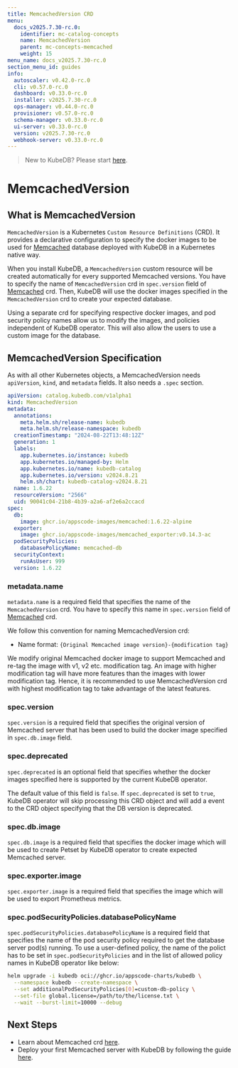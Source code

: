 ```yaml
---
title: MemcachedVersion CRD
menu:
  docs_v2025.7.30-rc.0:
    identifier: mc-catalog-concepts
    name: MemcachedVersion
    parent: mc-concepts-memcached
    weight: 15
menu_name: docs_v2025.7.30-rc.0
section_menu_id: guides
info:
  autoscaler: v0.42.0-rc.0
  cli: v0.57.0-rc.0
  dashboard: v0.33.0-rc.0
  installer: v2025.7.30-rc.0
  ops-manager: v0.44.0-rc.0
  provisioner: v0.57.0-rc.0
  schema-manager: v0.33.0-rc.0
  ui-server: v0.33.0-rc.0
  version: v2025.7.30-rc.0
  webhook-server: v0.33.0-rc.0
---
```


> New to KubeDB? Please start [here](/docs/v2025.7.30-rc.0/README).

# MemcachedVersion

## What is MemcachedVersion

`MemcachedVersion` is a Kubernetes `Custom Resource Definitions` (CRD). It provides a declarative configuration to specify the docker images to be used for [Memcached](https://memcached.org) database deployed with KubeDB in a Kubernetes native way.

When you install KubeDB, a `MemcachedVersion` custom resource will be created automatically for every supported Memcached versions. You have to specify the name of `MemcachedVersion` crd in `spec.version` field of [Memcached](/docs/v2025.7.30-rc.0/guides/memcached/concepts/memcached) crd. Then, KubeDB will use the docker images specified in the `MemcachedVersion` crd to create your expected database.

Using a separate crd for specifying respective docker images, and pod security policy names allow us to modify the images, and policies independent of KubeDB operator. This will also allow the users to use a custom image for the database.

## MemcachedVersion Specification

As with all other Kubernetes objects, a MemcachedVersion needs `apiVersion`, `kind`, and `metadata` fields. It also needs a `.spec` section.

```yaml
apiVersion: catalog.kubedb.com/v1alpha1
kind: MemcachedVersion
metadata:
  annotations:
    meta.helm.sh/release-name: kubedb
    meta.helm.sh/release-namespace: kubedb
  creationTimestamp: "2024-08-22T13:48:12Z"
  generation: 1
  labels:
    app.kubernetes.io/instance: kubedb
    app.kubernetes.io/managed-by: Helm
    app.kubernetes.io/name: kubedb-catalog
    app.kubernetes.io/version: v2024.8.21
    helm.sh/chart: kubedb-catalog-v2024.8.21
  name: 1.6.22
  resourceVersion: "2566"
  uid: 90041c04-21b8-4b39-a2a6-af2e6a2ccacd
spec:
  db:
    image: ghcr.io/appscode-images/memcached:1.6.22-alpine
  exporter:
    image: ghcr.io/appscode-images/memcached_exporter:v0.14.3-ac
  podSecurityPolicies:
    databasePolicyName: memcached-db
  securityContext:
    runAsUser: 999
  version: 1.6.22
```

### metadata.name

`metadata.name` is a required field that specifies the name of the `MemcachedVersion` crd. You have to specify this name in `spec.version` field of [Memcached](/docs/v2025.7.30-rc.0/guides/memcached/concepts/memcached) crd.

We follow this convention for naming MemcachedVersion crd:

- Name format: `{Original Memcached image version}-{modification tag}`

We modify original Memcached docker image to support Memcached and re-tag the image with v1, v2 etc. modification tag. An image with higher modification tag will have more features than the images with lower modification tag. Hence, it is recommended to use MemcachedVersion crd with highest modification tag to take advantage of the latest features.

### spec.version

`spec.version` is a required field that specifies the original version of Memcached server that has been used to build the docker image specified in `spec.db.image` field.

### spec.deprecated

`spec.deprecated` is an optional field that specifies whether the docker images specified here is supported by the current KubeDB operator.

The default value of this field is `false`. If `spec.deprecated` is set to `true`, KubeDB operator will skip processing this CRD object and will add a event to the CRD object specifying that the DB version is deprecated.

### spec.db.image

`spec.db.image` is a required field that specifies the docker image which will be used to create Petset by KubeDB operator to create expected Memcached server.

### spec.exporter.image

`spec.exporter.image` is a required field that specifies the image which will be used to export Prometheus metrics.

### spec.podSecurityPolicies.databasePolicyName

`spec.podSecurityPolicies.databasePolicyName` is a required field that specifies the name of the pod security policy required to get the database server pod(s) running. To use a user-defined policy, the name of the polict has to be set in `spec.podSecurityPolicies` and in the list of allowed policy names in KubeDB operator like below:

```bash
helm upgrade -i kubedb oci://ghcr.io/appscode-charts/kubedb \
  --namespace kubedb --create-namespace \
  --set additionalPodSecurityPolicies[0]=custom-db-policy \
  --set-file global.license=/path/to/the/license.txt \
  --wait --burst-limit=10000 --debug
```

## Next Steps

- Learn about Memcached crd [here](/docs/v2025.7.30-rc.0/guides/memcached/concepts/memcached).
- Deploy your first Memcached server with KubeDB by following the guide [here](/docs/v2025.7.30-rc.0/guides/memcached/quickstart/quickstart).
